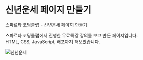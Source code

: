 # 신년운세 페이지 만들기
스파르타 코딩클럽 - 신년운세 페이지 만들기

스파르타 코딩클럽에서 진행한 무료특강 강의를 보고 만든 페이지입니다. <br>
HTML, CSS, JavaScript, 배포까지 해보았습니다.

![신년운세](https://user-images.githubusercontent.com/76716519/107482788-8212d880-6bc3-11eb-8c1b-7f5c18f30a84.gif)
